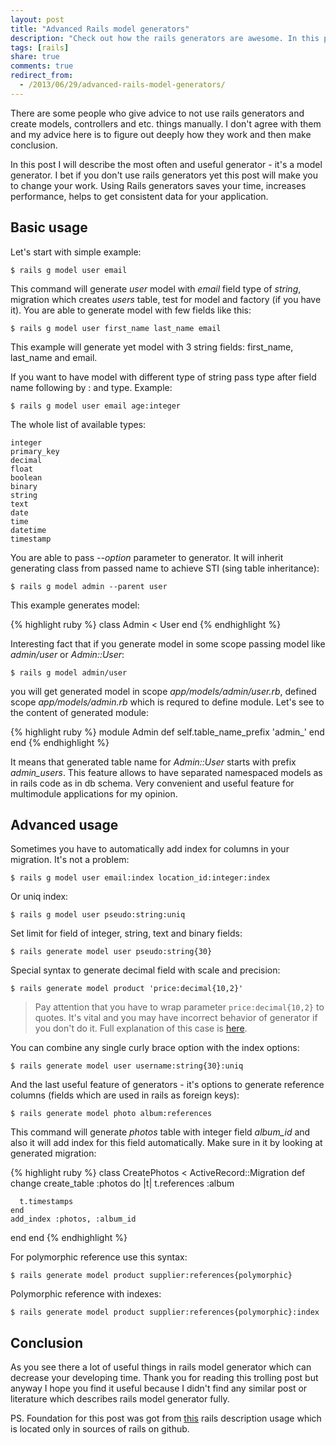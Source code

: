 ```yaml
---
layout: post
title: "Advanced Rails model generators"
description: "Check out how the rails generators are awesome. In this post you will read how to use rails model generators for 100%"
tags: [rails]
share: true
comments: true
redirect_from:
  - /2013/06/29/advanced-rails-model-generators/
---
```



There are some people who give advice to not use rails generators and create models, controllers and etc. things manually. I don't agree with them and my advice here is to figure out deeply how they work and then make conclusion.

In this post I will describe the most often and useful generator - it's a model generator. I bet if you don't use rails generators yet this post will make you to change your work. Using Rails generators saves your time, increases performance, helps to get consistent data for your application.

## Basic usage

Let's start with simple example:

    $ rails g model user email

This command will generate *user* model with *email* field type of *string*, migration which creates *users* table, test for model and factory (if you have it). You are able to generate model with few fields like this:

    $ rails g model user first_name last_name email

This example will generate yet model with 3 string fields: first_name, last_name and email.

If you want to have model with different type of string pass type after field name following by : and type. Example:

    $ rails g model user email age:integer

The whole list of available types:

    integer
    primary_key
    decimal
    float
    boolean
    binary
    string
    text
    date
    time
    datetime
    timestamp

You are able to pass *--option* parameter to generator. It will inherit generating class from passed name to achieve STI (sing table inheritance):

    $ rails g model admin --parent user

This example generates model:

{% highlight ruby %}
class Admin < User
end
{% endhighlight %}

Interesting fact that if you generate model in some scope passing model like *admin/user* or *Admin::User*:

    $ rails g model admin/user

you will get generated model in scope *app/models/admin/user.rb*, defined scope *app/models/admin.rb* which is requred to define module. Let's see to the content of generated module:

{% highlight ruby %}
module Admin
  def self.table_name_prefix
    'admin_'
  end
end
{% endhighlight %}

It means that generated table name for *Admin::User* starts with prefix *admin_users*. This feature allows to have separated namespaced models as in rails code as in db schema. Very convenient and useful feature for multimodule applications for my opinion.

## Advanced usage

Sometimes you have to automatically add index for columns in your migration. It's not a problem:

    $ rails g model user email:index location_id:integer:index

Or uniq index:

    $ rails g model user pseudo:string:uniq

Set limit for field of integer, string, text and binary fields:

    $ rails generate model user pseudo:string{30}

Special syntax to generate decimal field with scale and precision:

    $ rails generate model product 'price:decimal{10,2}'

> Pay attention that you have to wrap parameter `price:decimal{10,2}` to quotes. It's vital and you may have incorrect behavior of generator if you don't do it. Full explanation of this case is [here](https://github.com/rails/rails/pull/12642).

You can combine any single curly brace option with the index options:

    $ rails generate model user username:string{30}:uniq

And the last useful feature of generators - it's options to generate reference columns (fields which are used in rails as foreign keys):

    $ rails generate model photo album:references

This command will generate *photos* table with integer field *album_id* and also it will add index for this field automatically. Make sure in it by looking at generated migration:

{% highlight ruby %}
class CreatePhotos < ActiveRecord::Migration
  def change
    create_table :photos do |t|
      t.references :album

      t.timestamps
    end
    add_index :photos, :album_id
  end
end
{% endhighlight %}

For polymorphic reference use this syntax:

    $ rails generate model product supplier:references{polymorphic}

Polymorphic reference with indexes:

    $ rails generate model product supplier:references{polymorphic}:index


## Conclusion

As you see there a lot of useful things in rails model generator which can decrease your developing time. Thank you for reading this trolling post but anyway I hope you find it useful because I didn't find any similar post or literature which describes rails model generator fully.

PS. Foundation for this post was got from [this](https://github.com/rails/rails/blob/master/railties/lib/rails/generators/rails/model/USAGE) rails description usage which is located only in sources of rails on github.
